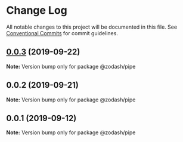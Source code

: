 # Change Log

All notable changes to this project will be documented in this file.
See [Conventional Commits](https://conventionalcommits.org) for commit guidelines.

## [0.0.3](https://github.com/zcorky/zodash/compare/@zodash/pipe@0.0.2...@zodash/pipe@0.0.3) (2019-09-22)

**Note:** Version bump only for package @zodash/pipe





## 0.0.2 (2019-09-21)

**Note:** Version bump only for package @zodash/pipe





## 0.0.1 (2019-09-12)

**Note:** Version bump only for package @zodash/pipe
